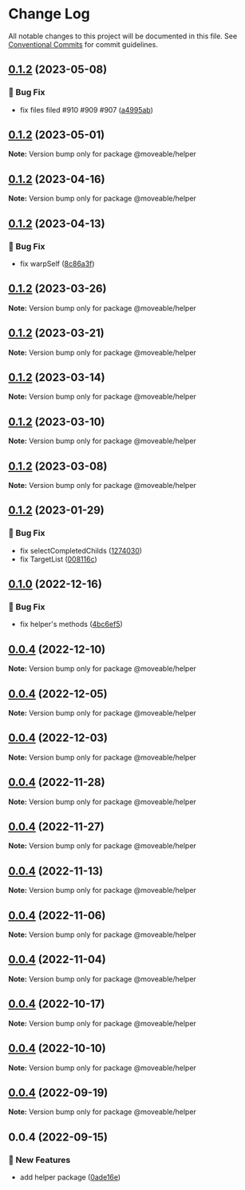 # Change Log

All notable changes to this project will be documented in this file.
See [Conventional Commits](https://conventionalcommits.org) for commit guidelines.

## [0.1.2](https://github.com/daybrush/moveable/blob/master/packages/helper/compare/@moveable/helper@0.1.2...@moveable/helper@0.1.2) (2023-05-08)


### :bug: Bug Fix

* fix files filed #910 #909 #907 ([a4995ab](https://github.com/daybrush/moveable/blob/master/packages/helper/commit/a4995ab1acb3a34974e1d5a20d17fb2ee17ddc0c))



## [0.1.2](https://github.com/daybrush/moveable/blob/master/packages/helper/compare/@moveable/helper@0.1.2...@moveable/helper@0.1.2) (2023-05-01)

**Note:** Version bump only for package @moveable/helper





## [0.1.2](https://github.com/daybrush/moveable/blob/master/packages/helper/compare/@moveable/helper@0.1.2...@moveable/helper@0.1.2) (2023-04-16)

**Note:** Version bump only for package @moveable/helper





## [0.1.2](https://github.com/daybrush/moveable/blob/master/packages/helper/compare/@moveable/helper@0.1.2...@moveable/helper@0.1.2) (2023-04-13)


### :bug: Bug Fix

* fix warpSelf ([8c86a3f](https://github.com/daybrush/moveable/blob/master/packages/helper/commit/8c86a3f95e5d0b8832b1d9b65bf72f598eb8d0cb))



## [0.1.2](https://github.com/daybrush/moveable/blob/master/packages/helper/compare/@moveable/helper@0.1.2...@moveable/helper@0.1.2) (2023-03-26)

**Note:** Version bump only for package @moveable/helper





## [0.1.2](https://github.com/daybrush/moveable/blob/master/packages/helper/compare/@moveable/helper@0.1.2...@moveable/helper@0.1.2) (2023-03-21)

**Note:** Version bump only for package @moveable/helper





## [0.1.2](https://github.com/daybrush/moveable/blob/master/packages/helper/compare/@moveable/helper@0.1.2...@moveable/helper@0.1.2) (2023-03-14)

**Note:** Version bump only for package @moveable/helper





## [0.1.2](https://github.com/daybrush/moveable/blob/master/packages/helper/compare/@moveable/helper@0.1.2...@moveable/helper@0.1.2) (2023-03-10)

**Note:** Version bump only for package @moveable/helper





## [0.1.2](https://github.com/daybrush/moveable/blob/master/packages/helper/compare/@moveable/helper@0.1.2...@moveable/helper@0.1.2) (2023-03-08)

**Note:** Version bump only for package @moveable/helper





## [0.1.2](https://github.com/daybrush/moveable/blob/master/packages/helper/compare/@moveable/helper@0.1.0...@moveable/helper@0.1.2) (2023-01-29)


### :bug: Bug Fix

* fix selectCompletedChilds ([1274030](https://github.com/daybrush/moveable/blob/master/packages/helper/commit/127403091afe221411dd8c2fa4ba072638bf0688))
* fix TargetList ([008116c](https://github.com/daybrush/moveable/blob/master/packages/helper/commit/008116cd0b6624b95c179a6eeed3e897de6e488c))



## [0.1.0](https://github.com/daybrush/moveable/blob/master/packages/helper/compare/@moveable/helper@0.0.4...@moveable/helper@0.1.0) (2022-12-16)


### :bug: Bug Fix

* fix helper's methods ([4bc6ef5](https://github.com/daybrush/moveable/blob/master/packages/helper/commit/4bc6ef511f7652966e1a87cd7d0a53e6687a1707))



## [0.0.4](https://github.com/daybrush/moveable/blob/master/packages/helper/compare/@moveable/helper@0.0.4...@moveable/helper@0.0.4) (2022-12-10)

**Note:** Version bump only for package @moveable/helper





## [0.0.4](https://github.com/daybrush/moveable/blob/master/packages/helper/compare/@moveable/helper@0.0.4...@moveable/helper@0.0.4) (2022-12-05)

**Note:** Version bump only for package @moveable/helper





## [0.0.4](https://github.com/daybrush/moveable/blob/master/packages/helper/compare/@moveable/helper@0.0.4...@moveable/helper@0.0.4) (2022-12-03)

**Note:** Version bump only for package @moveable/helper





## [0.0.4](https://github.com/daybrush/moveable/blob/master/packages/helper/compare/@moveable/helper@0.0.4...@moveable/helper@0.0.4) (2022-11-28)

**Note:** Version bump only for package @moveable/helper





## [0.0.4](https://github.com/daybrush/moveable/blob/master/packages/helper/compare/@moveable/helper@0.0.4...@moveable/helper@0.0.4) (2022-11-27)

**Note:** Version bump only for package @moveable/helper





## [0.0.4](https://github.com/daybrush/moveable/blob/master/packages/helper/compare/@moveable/helper@0.0.4...@moveable/helper@0.0.4) (2022-11-13)

**Note:** Version bump only for package @moveable/helper





## [0.0.4](https://github.com/daybrush/moveable/blob/master/packages/helper/compare/@moveable/helper@0.0.4...@moveable/helper@0.0.4) (2022-11-06)

**Note:** Version bump only for package @moveable/helper





## [0.0.4](https://github.com/daybrush/moveable/blob/master/packages/helper/compare/@moveable/helper@0.0.4...@moveable/helper@0.0.4) (2022-11-04)

**Note:** Version bump only for package @moveable/helper





## [0.0.4](https://github.com/daybrush/moveable/blob/master/packages/helper/compare/@moveable/helper@0.0.4...@moveable/helper@0.0.4) (2022-10-17)

**Note:** Version bump only for package @moveable/helper





## [0.0.4](https://github.com/daybrush/moveable/blob/master/packages/helper/compare/@moveable/helper@0.0.4...@moveable/helper@0.0.4) (2022-10-10)

**Note:** Version bump only for package @moveable/helper





## [0.0.4](https://github.com/daybrush/moveable/blob/master/packages/helper/compare/@moveable/helper@0.0.4...@moveable/helper@0.0.4) (2022-09-19)

**Note:** Version bump only for package @moveable/helper





## 0.0.4 (2022-09-15)


### :rocket: New Features

* add helper package ([0ade16e](https://github.com/daybrush/moveable/blob/master/packages/helper/commit/0ade16e9f0dd3adfe41a0ea92d2eb4a81d5aaade))
